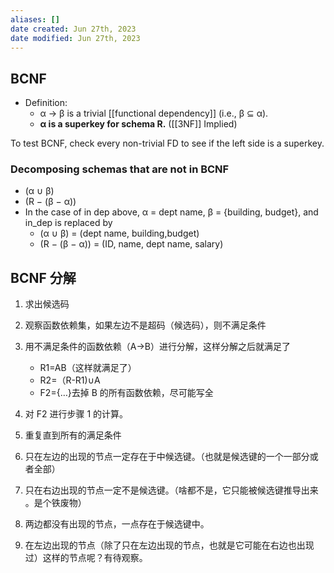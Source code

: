 ```yaml
---
aliases: []
date created: Jun 27th, 2023
date modified: Jun 27th, 2023
---
```


## BCNF
- Definition:
	- α → β is a trivial [[functional dependency]] (i.e., β ⊆ α).
	- **α is a superkey for schema R.** ([[3NF]] Implied)

To test BCNF, check every non-trivial FD to see if the left side is a superkey.

### Decomposing schemas that are not in BCNF
- (α ∪ β) 
- (R − (β − α))
- In the case of in dep above, α = dept name, β = {building, budget}, and in_dep is replaced by
	- (α ∪ β) = (dept name, building,budget) 
	- (R − (β − α)) = (ID, name, dept name, salary)
 

## BCNF 分解
1. 求出候选码
2. 观察函数依赖集，如果左边不是超码（候选码），则不满足条件
3. 用不满足条件的函数依赖（A->B）进行分解，这样分解之后就满足了
	- R1=AB（这样就满足了）
	- R2=（R-R1)∪A
	- F2={…}去掉 B 的所有函数依赖，尽可能写全
4. 对 F2 进行步骤 1 的计算。
5. 重复直到所有的满足条件

6. 只在左边的出现的节点一定存在于中候选键。（也就是候选键的一个一部分或者全部）  
7. 只在右边出现的节点一定不是候选键。（啥都不是，它只能被候选键推导出来 。是个铁废物）  
8. 两边都没有出现的节点，一点存在于候选键中。  
9. 在左边出现的节点（除了只在左边出现的节点，也就是它可能在右边也出现过）这样的节点呢？有待观察。
